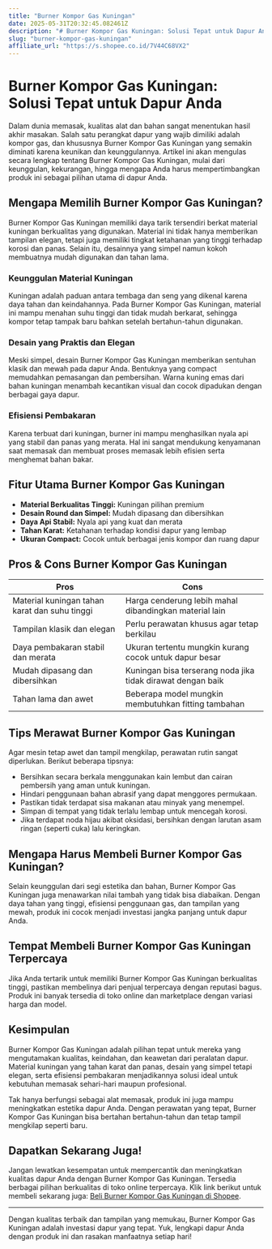 ```yaml
---
title: "Burner Kompor Gas Kuningan"
date: 2025-05-31T20:32:45.082461Z
description: "# Burner Kompor Gas Kuningan: Solusi Tepat untuk Dapur Anda..."
slug: "burner-kompor-gas-kuningan"
affiliate_url: "https://s.shopee.co.id/7V44C68VX2"
---
```

# Burner Kompor Gas Kuningan: Solusi Tepat untuk Dapur Anda

Dalam dunia memasak, kualitas alat dan bahan sangat menentukan hasil akhir masakan. Salah satu perangkat dapur yang wajib dimiliki adalah kompor gas, dan khususnya Burner Kompor Gas Kuningan yang semakin diminati karena keunikan dan keunggulannya. Artikel ini akan mengulas secara lengkap tentang Burner Kompor Gas Kuningan, mulai dari keunggulan, kekurangan, hingga mengapa Anda harus mempertimbangkan produk ini sebagai pilihan utama di dapur Anda.

## Mengapa Memilih Burner Kompor Gas Kuningan?

Burner Kompor Gas Kuningan memiliki daya tarik tersendiri berkat material kuningan berkualitas yang digunakan. Material ini tidak hanya memberikan tampilan elegan, tetapi juga memiliki tingkat ketahanan yang tinggi terhadap korosi dan panas. Selain itu, desainnya yang simpel namun kokoh membuatnya mudah digunakan dan tahan lama.

### Keunggulan Material Kuningan

Kuningan adalah paduan antara tembaga dan seng yang dikenal karena daya tahan dan keindahannya. Pada Burner Kompor Gas Kuningan, material ini mampu menahan suhu tinggi dan tidak mudah berkarat, sehingga kompor tetap tampak baru bahkan setelah bertahun-tahun digunakan.

### Desain yang Praktis dan Elegan

Meski simpel, desain Burner Kompor Gas Kuningan memberikan sentuhan klasik dan mewah pada dapur Anda. Bentuknya yang compact memudahkan pemasangan dan pembersihan. Warna kuning emas dari bahan kuningan menambah kecantikan visual dan cocok dipadukan dengan berbagai gaya dapur.

### Efisiensi Pembakaran

Karena terbuat dari kuningan, burner ini mampu menghasilkan nyala api yang stabil dan panas yang merata. Hal ini sangat mendukung kenyamanan saat memasak dan membuat proses memasak lebih efisien serta menghemat bahan bakar.

## Fitur Utama Burner Kompor Gas Kuningan

- **Material Berkualitas Tinggi:** Kuningan pilihan premium
- **Desain Round dan Simpel:** Mudah dipasang dan dibersihkan
- **Daya Api Stabil:** Nyala api yang kuat dan merata
- **Tahan Karat:** Ketahanan terhadap kondisi dapur yang lembap
- **Ukuran Compact:** Cocok untuk berbagai jenis kompor dan ruang dapur

## Pros & Cons Burner Kompor Gas Kuningan

| **Pros**                                              | **Cons**                                         |
|--------------------------------------------------------|-------------------------------------------------|
| Material kuningan tahan karat dan suhu tinggi         | Harga cenderung lebih mahal dibandingkan material lain |
| Tampilan klasik dan elegan                            | Perlu perawatan khusus agar tetap berkilau    |
| Daya pembakaran stabil dan merata                     | Ukuran tertentu mungkin kurang cocok untuk dapur besar |
| Mudah dipasang dan dibersihkan                        | Kuningan bisa terserang noda jika tidak dirawat dengan baik |
| Tahan lama dan awet                                    | Beberapa model mungkin membutuhkan fitting tambahan |

## Tips Merawat Burner Kompor Gas Kuningan

Agar mesin tetap awet dan tampil mengkilap, perawatan rutin sangat diperlukan. Berikut beberapa tipsnya:

- Bersihkan secara berkala menggunakan kain lembut dan cairan pembersih yang aman untuk kuningan.
- Hindari penggunaan bahan abrasif yang dapat menggores permukaan.
- Pastikan tidak terdapat sisa makanan atau minyak yang menempel.
- Simpan di tempat yang tidak terlalu lembap untuk mencegah korosi.
- Jika terdapat noda hijau akibat oksidasi, bersihkan dengan larutan asam ringan (seperti cuka) lalu keringkan.

## Mengapa Harus Membeli Burner Kompor Gas Kuningan?

Selain keunggulan dari segi estetika dan bahan, Burner Kompor Gas Kuningan juga menawarkan nilai tambah yang tidak bisa diabaikan. Dengan daya tahan yang tinggi, efisiensi penggunaan gas, dan tampilan yang mewah, produk ini cocok menjadi investasi jangka panjang untuk dapur Anda.

## Tempat Membeli Burner Kompor Gas Kuningan Terpercaya

Jika Anda tertarik untuk memiliki Burner Kompor Gas Kuningan berkualitas tinggi, pastikan membelinya dari penjual terpercaya dengan reputasi bagus. Produk ini banyak tersedia di toko online dan marketplace dengan variasi harga dan model.

## Kesimpulan

Burner Kompor Gas Kuningan adalah pilihan tepat untuk mereka yang mengutamakan kualitas, keindahan, dan keawetan dari peralatan dapur. Material kuningan yang tahan karat dan panas, desain yang simpel tetapi elegan, serta efisiensi pembakaran menjadikannya solusi ideal untuk kebutuhan memasak sehari-hari maupun profesional.

Tak hanya berfungsi sebagai alat memasak, produk ini juga mampu meningkatkan estetika dapur Anda. Dengan perawatan yang tepat, Burner Kompor Gas Kuningan bisa bertahan bertahun-tahun dan tetap tampil mengkilap seperti baru.

## Dapatkan Sekarang Juga!

Jangan lewatkan kesempatan untuk mempercantik dan meningkatkan kualitas dapur Anda dengan Burner Kompor Gas Kuningan. Tersedia berbagai pilihan berkualitas di toko online terpercaya. Klik link berikut untuk membeli sekarang juga: [Beli Burner Kompor Gas Kuningan di Shopee](https://s.shopee.co.id/7V44C68VX2).

---

Dengan kualitas terbaik dan tampilan yang memukau, Burner Kompor Gas Kuningan adalah investasi dapur yang tepat. Yuk, lengkapi dapur Anda dengan produk ini dan rasakan manfaatnya setiap hari!